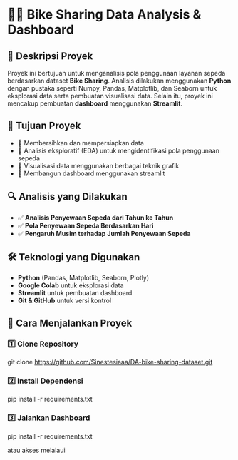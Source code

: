 # 🚴‍♂️ Bike Sharing Data Analysis & Dashboard

## 📌 Deskripsi Proyek

Proyek ini bertujuan untuk menganalisis pola penggunaan layanan sepeda berdasarkan dataset **Bike Sharing**. Analisis dilakukan menggunakan **Python** dengan pustaka seperti Numpy, Pandas, Matplotlib, dan Seaborn untuk eksplorasi data serta pembuatan visualisasi data. Selain itu, proyek ini mencakup pembuatan **dashboard** menggunakan **Streamlit**.

## 🎯 Tujuan Proyek

- 🔹 Membersihkan dan mempersiapkan data
- 🔹 Analisis eksploratif (EDA) untuk mengidentifikasi pola penggunaan sepeda
- 🔹 Visualisasi data menggunakan berbagai teknik grafik
- 🔹 Membangun dashboard menggunakan streamlit

## 🔍 Analisis yang Dilakukan

- ✅ **Analisis Penyewaan Sepeda dari Tahun ke Tahun**
- ✅ **Pola Penyewaan Sepeda Berdasarkan Hari**
- ✅ **Pengaruh Musim terhadap Jumlah Penyewaan Sepeda**

## 🛠 Teknologi yang Digunakan

- **Python** (Pandas, Matplotlib, Seaborn, Plotly)
- **Google Colab** untuk eksplorasi data
- **Streamlit** untuk pembuatan dashboard
- **Git & GitHub** untuk versi kontrol

## 🚀 Cara Menjalankan Proyek  

### 1️⃣ Clone Repository  
git clone https://github.com/Sinestesiaaa/DA-bike-sharing-dataset.git

### 2️⃣ Install Dependensi
pip install -r requirements.txt

### 3️⃣ Jalankan Dashboard
pip install -r requirements.txt

atau akses melalaui
